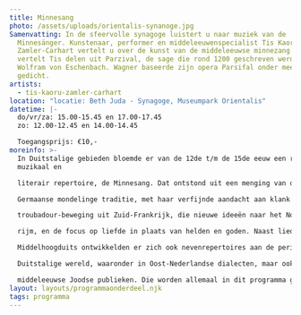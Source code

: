 ```yaml
---
title: Minnesang
photo: /assets/uploads/orientalis-synanoge.jpg
Samenvatting: In de sfeervolle synagoge luistert u naar muziek van de
  Minnesänger. Kunstenaar, performer en middeleeuwenspecialist Tis Kaoru
  Zamler-Carhart vertelt u over de kunst van de middeleeuwse minnezang. Ook
  vertelt Tis delen uit Parzival, de sage die rond 1200 geschreven werd door
  Wolfram von Eschenbach. Wagner baseerde zijn opera Parsifal onder meer op dit
  gedicht.
artists:
  - tis-kaoru-zamler-carhart
location: "locatie: Beth Juda - Synagoge, Museumpark Orientalis"
datetime: |-
  do/vr/za: 15.00-15.45 en 17.00-17.45
  zo: 12.00-12.45 en 14.00-14.45

  Toegangsprijs: €10,-
moreinfo: >-
  In Duitstalige gebieden bloemde er van de 12de t/m de 15de eeuw een rijk
  muzikaal en

  literair repertoire, de Minnesang. Dat ontstond uit een menging van de eeuwenoude

  Germaanse mondelinge traditie, met haar verfijnde aandacht aan klank en ritme, en de

  troubadour-beweging uit Zuid-Frankrijk, die nieuwe ideeën naar het Noorden bracht, zoals

  rijm, en de focus op liefde in plaats van helden en goden. Naast liederen in het prachtige

  Middelhoogduits ontwikkelden er zich ook nevenrepertoires aan de periferie van de

  Duitstalige wereld, waaronder in Oost-Nederlandse dialecten, maar ook in het Yiddish voor

  middeleeuwse Joodse publieken. Die worden allemaal in dit programma gepresenteerd.
layout: layouts/programmaonderdeel.njk
tags: programma
---
```

